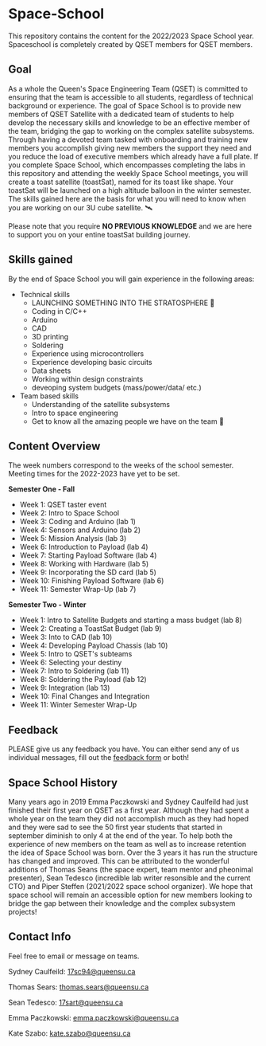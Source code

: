 # Space-School
This repository contains the content for the 2022/2023 Space School year. Spaceschool is completely created by QSET members for QSET members.

## Goal
As a whole the Queen's Space Engineering Team (QSET) is committed to ensuring that the team is accessible to all students, regardless of technical background or experience. The goal of Space School is to provide new members of QSET Satellite with a dedicated team of students to help develop the necessary skills and knowledge to be an effective member of the team, bridging the gap to working on the complex satellite subsystems. Through having a devoted team tasked with onboarding and training new members you accomplish giving new members the support they need and you reduce the load of executive members which already have a full plate. If you complete Space School, which encompasses completing the labs in this repository and attending the weekly Space School meetings, you will create a toast satellite (toastSat), named for its toast like shape. Your toastSat will be launched on a high altitude balloon in the winter semester. The skills gained here are the basis for what you will need to know when you are working on our 3U cube satellite. 🛰️


Please note that you require **NO PREVIOUS KNOWLEDGE** and we are here to support you on your entine toastSat building journey. 

## Skills gained
By the end of Space School you will gain experience in the following areas:

- Technical skills
  - LAUNCHING SOMETHING INTO THE STRATOSPHERE :rocket:
  - Coding in C/C++
  - Arduino
  - CAD
  - 3D printing
  - Soldering
  - Experience using microcontrollers
  - Experience developing basic circuits
  - Data sheets
  - Working within design constraints
  - deveoping system budgets (mass/power/data/ etc.)
- Team based skills
  - Understanding of the satellite subsystems
  - Intro to space engineering
  - Get to know all the amazing people we have on the team 🙂

## Content Overview
The week numbers correspond to the weeks of the school semester. Meeting times for the 2022-2023 have yet to be set. 

**Semester One - Fall** 
- Week 1: QSET taster event
- Week 2: Intro to Space School 
- Week 3: Coding and Arduino (lab 1)
- Week 4: Sensors and Arduino (lab 2)
- Week 5: Mission Analysis (lab 3)
- Week 6: Introduction to Payload (lab 4)
- Week 7: Starting Payload Software (lab 4)
- Week 8: Working with Hardware (lab 5)
- Week 9: Incorporating the SD card (lab 5)
- Week 10: Finishing Payload Software (lab 6)
- Week 11: Semester Wrap-Up (lab 7)

**Semester Two - Winter** 
- Week 1: Intro to Satellite Budgets and starting a mass budget (lab 8)
- Week 2: Creating a ToastSat Budget (lab 9)
- Week 3: Into to CAD (lab 10)
- Week 4: Developing Payload Chassis (lab 10)
- Week 5: Intro to QSET's subteams
- Week 6: Selecting your destiny 
- Week 7: Intro to Soldering (lab 11)
- Week 8: Soldering the Payload (lab 12)
- Week 9: Integration (lab 13)
- Week 10: Final Changes and Integration
- Week 11: Winter Semester Wrap-Up


## Feedback
PLEASE give us any feedback you have.  You can either send any of us individual messages, fill out the [feedback form](https://forms.gle/ZNMfWeRQVinnbxpEA) or both!

## Space School History
Many years ago in 2019 Emma Paczkowski and Sydney Caulfeild had just finished their first year on QSET as a first year. Although they had spent a whole year on the team they did not accomplish much as they had hoped and they were sad to see the 50 first year students that started in september diminish to only 4 at the end of the year. To help both the experience of new members on the team as well as to increase retention the idea of Space School was born.  Over the 3 years it has run the structure has changed and improved.  This can be attributed to the wonderful additions of Thomas Seans (the space expert, team mentor and pheonimal presenter), Sean Tedesco (incredible lab writer resonsible and the current CTO) and Piper Steffen (2021/2022 space school organizer). We hope that space school will remain an accessible option for new members looking to bridge the gap between their knowledge and the complex subsystem projects!

## Contact Info 
Feel free to email or message on teams.

Sydney Caulfeild: 17sc94@queensu.ca

Thomas Sears: thomas.sears@queensu.ca

Sean Tedesco: 17sart@queensu.ca

Emma Paczkowski: emma.paczkowski@queensu.ca

Kate Szabo: kate.szabo@queensu.ca

